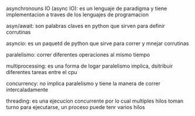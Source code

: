 
asynchronouns IO (async IO): es un lenguaje de paradigma y tiene implementacion a traves de los lenguajes de programacion

asyn/await: son palabras claves en python que sirven para definir corrutinas

asyncio: es un paquetd de python que sirve para correr y mnejar corrutinas


paralelismo: correr diferentes operaciones al mismo tiempo

multiprocessing: es una forma de logar paralelismo implica, dsitribuir diferentes tareas entre el cpu

concurrency: no implica paralelismo y tiene la manera de correr intercaladamente

threading: es una ejecucion concurrente por lo cual multiples hilos toman turno para ejecutarse, un proceso puede tenr varios hilos
